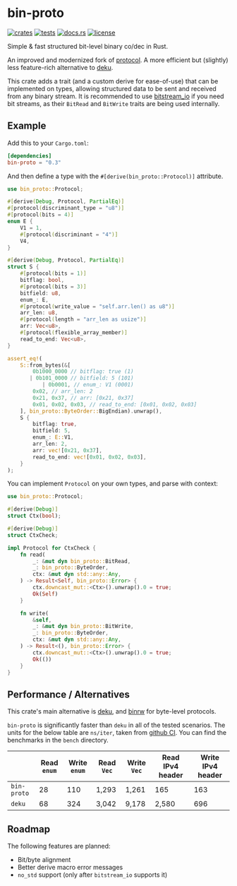 # bin-proto

[![crates](https://img.shields.io/crates/v/bin-proto.svg)](https://crates.io/crates/bin-proto)
[![tests](https://github.com/wojciech-graj/bin-proto/actions/workflows/ci.yml/badge.svg)](https://github.com/wojciech-graj/bin-proto/actions/workflows/ci.yml)
[![docs.rs](https://docs.rs/bin-proto/badge.svg)](https://docs.rs/bin-proto)
[![license](https://img.shields.io/badge/license-MIT-blue.svg)](./LICENSE)

Simple & fast structured bit-level binary co/dec in Rust.

An improved and modernized fork of
[protocol](https://crates.io/crates/bin-proto). A more efficient but (slightly)
less feature-rich alternative to [deku](https://crates.io/crates/deku).

This crate adds a trait (and a custom derive for ease-of-use) that can be
implemented on types, allowing structured data to be sent and received from any
binary stream. It is recommended to use
[bitstream_io](https://docs.rs/bitstream-io/latest/bitstream_io/) if you need
bit streams, as their `BitRead` and `BitWrite` traits are being used internally.

## Example

Add this to your `Cargo.toml`:

```toml
[dependencies]
bin-proto = "0.3"
```

And then define a type with the `#[derive(bin_proto::Protocol)]` attribute.

```rust
use bin_proto::Protocol;

#[derive(Debug, Protocol, PartialEq)]
#[protocol(discriminant_type = "u8")]
#[protocol(bits = 4)]
enum E {
    V1 = 1,
    #[protocol(discriminant = "4")]
    V4,
}

#[derive(Debug, Protocol, PartialEq)]
struct S {
    #[protocol(bits = 1)]
    bitflag: bool,
    #[protocol(bits = 3)]
    bitfield: u8,
    enum_: E,
    #[protocol(write_value = "self.arr.len() as u8")]
    arr_len: u8,
    #[protocol(length = "arr_len as usize")]
    arr: Vec<u8>,
    #[protocol(flexible_array_member)]
    read_to_end: Vec<u8>,
}

assert_eq!(
    S::from_bytes(&[
        0b1000_0000 // bitflag: true (1)
       | 0b101_0000 // bitfield: 5 (101)
           | 0b0001, // enum_: V1 (0001)
        0x02, // arr_len: 2
        0x21, 0x37, // arr: [0x21, 0x37]
        0x01, 0x02, 0x03, // read_to_end: [0x01, 0x02, 0x03]
    ], bin_proto::ByteOrder::BigEndian).unwrap(),
    S {
        bitflag: true,
        bitfield: 5,
        enum_: E::V1,
        arr_len: 2,
        arr: vec![0x21, 0x37],
        read_to_end: vec![0x01, 0x02, 0x03],
    }
);
```

You can implement `Protocol` on your own types, and parse with context:

```rust
use bin_proto::Protocol;

#[derive(Debug)]
struct Ctx(bool);

#[derive(Debug)]
struct CtxCheck;

impl Protocol for CtxCheck {
    fn read(
        _: &mut dyn bin_proto::BitRead,
        _: bin_proto::ByteOrder,
        ctx: &mut dyn std::any::Any,
    ) -> Result<Self, bin_proto::Error> {
        ctx.downcast_mut::<Ctx>().unwrap().0 = true;
        Ok(Self)
    }

    fn write(
        &self,
        _: &mut dyn bin_proto::BitWrite,
        _: bin_proto::ByteOrder,
        ctx: &mut dyn std::any::Any,
    ) -> Result<(), bin_proto::Error> {
        ctx.downcast_mut::<Ctx>().unwrap().0 = true;
        Ok(())
    }
}
```

## Performance / Alternatives

This crate's main alternative is [deku](https://crates.io/crates/deku), and [binrw](https://crates.io/crates/binrw) for byte-level protocols.

`bin-proto` is significantly faster than `deku` in all of the tested scenarios.
The units for the below table are `ns/iter`, taken from
[github CI](https://github.com/wojciech-graj/bin-proto/actions/runs/8471691807/job/23212208550).
You can find the benchmarks in the `bench` directory.

|             | Read `enum` | Write `enum` | Read `Vec` | Write `Vec` | Read IPv4 header | Write IPv4 header |
|-------------|-------------|--------------|------------|-------------|------------------|-------------------|
| `bin-proto` | 28          | 110          | 1,293      | 1,261       | 165              | 163               |
| `deku`      | 68          | 324          | 3,042      | 9,178       | 2,580            | 696               |

## Roadmap

The following features are planned:
- Bit/byte alignment
- Better derive macro error messages
- `no_std` support (only after `bitstream_io` supports it)
